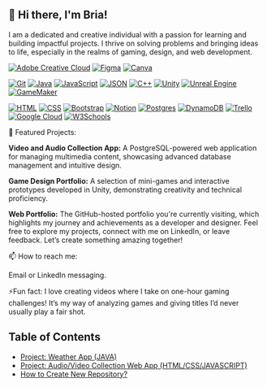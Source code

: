 ## 👋 Hi there, I'm Bria!

I am a dedicated and creative individual with a passion for learning and building impactful projects. I thrive on solving problems and bringing ideas to life, especially in the realms of gaming, design, and web development.

[![Adobe Creative Cloud](https://img.shields.io/badge/Adobe%20Creative%20Cloud-DA1F26?logo=Adobe%20Creative%20Cloud&logoColor=white&style=plastic)](#)
[![Figma](https://img.shields.io/badge/Figma-F24E1E?logo=figma&logoColor=white&style=plastic)](#)
[![Canva](https://img.shields.io/badge/Canva-%2300C4CC.svg?&logo=Canva&logoColor=whites&style=plastic)](#)

[![Git](https://img.shields.io/badge/Git-F05032?logo=git&logoColor=fff&style=plastic)](#)
[![Java](https://img.shields.io/badge/Java-%23ED8B00.svg?logo=openjdk&logoColor=white&style=plastic)](#)
[![JavaScript](https://img.shields.io/badge/JavaScript-F7DF1E?logo=javascript&logoColor=000&style=plastic)](#)
[![JSON](https://img.shields.io/badge/JSON-000?logo=json&logoColor=fff&style=plastic)](#)
[![C++](https://img.shields.io/badge/C++-%2300599C.svg?logo=c%2B%2B&logoColor=white&style=plastic)](#)
[![Unity](https://img.shields.io/badge/Unity-%23000000.svg?logo=unity&logoColor=white&style=plastic)](#)
[![Unreal Engine](https://img.shields.io/badge/Unreal%20Engine-%23313131.svg?logo=unrealengine&logoColor=white&style=plastic)](#)
[![GameMaker](https://img.shields.io/badge/GameMaker-000?logo=gamemaker&logoColor=fff)](#)

[![HTML](https://img.shields.io/badge/HTML-%23E34F26.svg?logo=html5&logoColor=white&style=plastic)](#)
[![CSS](https://img.shields.io/badge/CSS-1572B6?logo=css3&logoColor=fff&style=plastic)](#)
[![Bootstrap](https://img.shields.io/badge/Bootstrap-7952B3?logo=bootstrap&logoColor=fff&style=plastic)](#)
[![Notion](https://img.shields.io/badge/Notion-000?logo=notion&logoColor=fff&style=plastic)](#)
[![Postgres](https://img.shields.io/badge/Postgres-%23316192.svg?logo=postgresql&logoColor=white&style=plastic)](#)
[![DynamoDB](https://img.shields.io/badge/DynamoDB-4053D6?logo=amazondynamodb&logoColor=fff&style=plastic)](#)
[![Trello](https://img.shields.io/badge/Trello-0052CC?logo=trello&logoColor=fff&style=plastic)](#)
[![Google Cloud](https://img.shields.io/badge/Google%20Cloud-%234285F4.svg?logo=google-cloud&logoColor=white&style=plastic)](#)
[![W3Schools](https://img.shields.io/badge/W3Schools-04AA6D?logo=w3schools&logoColor=fff&style=plastic)](#)

🚀 Featured Projects:

**Video and Audio Collection App:** A PostgreSQL-powered web application for managing multimedia content, showcasing advanced database management and intuitive design.

**Game Design Portfolio:** A selection of mini-games and interactive prototypes developed in Unity, demonstrating creativity and technical proficiency.

**Web Portfolio:** The GitHub-hosted portfolio you're currently visiting, which highlights my journey and achievements as a developer and designer.
Feel free to explore my projects, connect with me on LinkedIn, or leave feedback. Let’s create something amazing together!

📫 How to reach me:

Email or LinkedIn messaging.

⚡Fun fact:
I love creating videos where I take on one-hour gaming challenges! It’s my way of analyzing games and giving titles I’d never usually play a fair shot.


## Table of Contents
- [Project: Weather App (JAVA)](https://github.com/yungbreezei/yungbreezei/blob/9d0f57c2ea452e20c6edeacd684c8b2cf3f76586/Java%20Projects/Weather%20Data%20App/documentation.md)
- [Project: Audio/Video Collection Web App (HTML/CSS/JAVASCRIPT)](https://github.com/yungbreezei/yungbreezei/blob/9d0f57c2ea452e20c6edeacd684c8b2cf3f76586/Web%20Development/Audio%20%26%20Video%20Collection%20App.md)
- [How to Create New Repository?](#how-to-create-new-repository)

<!--
**yungbreezei/yungbreezei** is a ✨ _special_ ✨ repository because its `README.md` (this file) appears on your GitHub profile.

Here are some ideas to get you started:

- 🔭 I’m currently working on ...
- 🌱 I’m currently learning ...
- 👯 I’m looking to collaborate on ...
- 🤔 I’m looking for help with ...
- 💬 Ask me about ...
- 📫 How to reach me: ...
- 😄 Pronouns: ...
- ⚡ Fun fact: ...
-->
